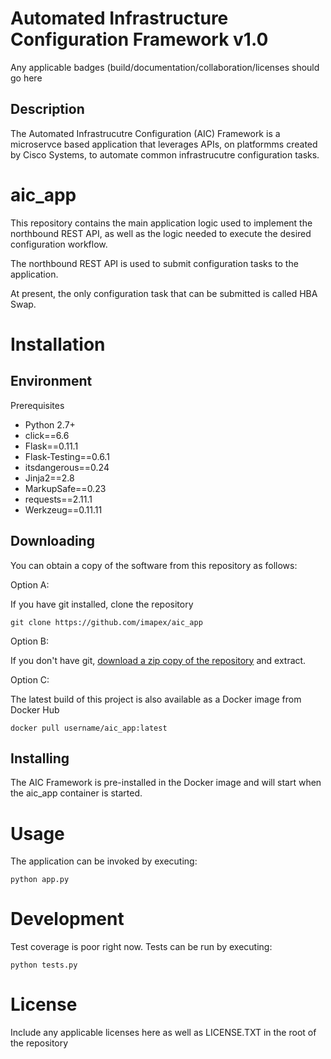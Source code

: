 # Automated Infrastructure Configuration Framework v1.0

Any applicable badges (build/documentation/collaboration/licenses should go here

## Description

The Automated Infrastrucutre Configuration (AIC) Framework is a microservce based application that leverages APIs, on platformms created by Cisco Systems, to automate common infrastrucutre configuration tasks.

#  aic_app 

This repository contains the main application logic used to implement the northbound REST API, as well as the logic needed to execute the desired configuration workflow.

The northbound REST API is used to submit configuration tasks to the application.

At present, the only configuration task that can be submitted is called HBA Swap.

# Installation

## Environment

Prerequisites

* Python 2.7+
* click==6.6
* Flask==0.11.1
* Flask-Testing==0.6.1
* itsdangerous==0.24
* Jinja2==2.8
* MarkupSafe==0.23
* requests==2.11.1
* Werkzeug==0.11.11

## Downloading

You can obtain a copy of the software from this repository as follows:

Option A:

If you have git installed, clone the repository

    git clone https://github.com/imapex/aic_app

Option B:

If you don't have git, [download a zip copy of the repository](https://github.com/imapex/aic_app/archive.zip) and extract.

Option C:

The latest build of this project is also available as a Docker image from Docker Hub

    docker pull username/aic_app:latest

## Installing

The AIC Framework is pre-installed in the Docker image and will start when the aic_app container is started.

# Usage

The application can be invoked by executing:

    python app.py

# Development

Test coverage is poor right now.  Tests can be run by executing:
    
    python tests.py

# License

Include any applicable licenses here as well as LICENSE.TXT in the root of the repository

